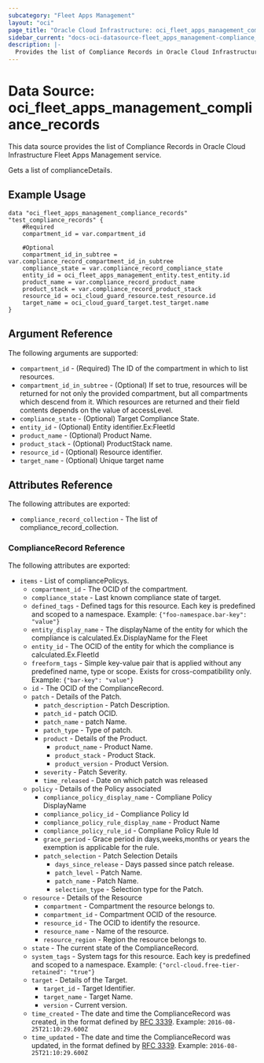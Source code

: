 ```yaml
---
subcategory: "Fleet Apps Management"
layout: "oci"
page_title: "Oracle Cloud Infrastructure: oci_fleet_apps_management_compliance_records"
sidebar_current: "docs-oci-datasource-fleet_apps_management-compliance_records"
description: |-
  Provides the list of Compliance Records in Oracle Cloud Infrastructure Fleet Apps Management service
---
```


# Data Source: oci_fleet_apps_management_compliance_records
This data source provides the list of Compliance Records in Oracle Cloud Infrastructure Fleet Apps Management service.

Gets a list of complianceDetails.


## Example Usage

```hcl
data "oci_fleet_apps_management_compliance_records" "test_compliance_records" {
	#Required
	compartment_id = var.compartment_id

	#Optional
	compartment_id_in_subtree = var.compliance_record_compartment_id_in_subtree
	compliance_state = var.compliance_record_compliance_state
	entity_id = oci_fleet_apps_management_entity.test_entity.id
	product_name = var.compliance_record_product_name
	product_stack = var.compliance_record_product_stack
	resource_id = oci_cloud_guard_resource.test_resource.id
	target_name = oci_cloud_guard_target.test_target.name
}
```

## Argument Reference

The following arguments are supported:

* `compartment_id` - (Required) The ID of the compartment in which to list resources.
* `compartment_id_in_subtree` - (Optional) If set to true, resources will be returned for not only the provided compartment, but all compartments which descend from it. Which resources are returned and their field contents depends on the value of accessLevel. 
* `compliance_state` - (Optional) Target Compliance State.
* `entity_id` - (Optional) Entity identifier.Ex:FleetId
* `product_name` - (Optional) Product Name.
* `product_stack` - (Optional) ProductStack name.
* `resource_id` - (Optional) Resource identifier.
* `target_name` - (Optional) Unique target name


## Attributes Reference

The following attributes are exported:

* `compliance_record_collection` - The list of compliance_record_collection.

### ComplianceRecord Reference

The following attributes are exported:

* `items` - List of compliancePolicys.
	* `compartment_id` - The OCID of the compartment.
	* `compliance_state` - Last known compliance state of target.
	* `defined_tags` - Defined tags for this resource. Each key is predefined and scoped to a namespace. Example: `{"foo-namespace.bar-key": "value"}` 
	* `entity_display_name` - The displayName of the entity for which the compliance is calculated.Ex.DisplayName for the Fleet
	* `entity_id` - The OCID of the entity for which the compliance is calculated.Ex.FleetId
	* `freeform_tags` - Simple key-value pair that is applied without any predefined name, type or scope. Exists for cross-compatibility only. Example: `{"bar-key": "value"}` 
	* `id` - The OCID of the ComplianceRecord.
	* `patch` - Details of the Patch.
		* `patch_description` - Patch Description.
		* `patch_id` - patch OCID.
		* `patch_name` - patch Name.
		* `patch_type` - Type of patch.
		* `product` - Details of the Product.
			* `product_name` - Product Name.
			* `product_stack` - Product Stack.
			* `product_version` - Product Version.
		* `severity` - Patch Severity.
		* `time_released` - Date on which patch was released
	* `policy` - Details of the Policy associated
		* `compliance_policy_display_name` - Compliane Policy DisplayName
		* `compliance_policy_id` - Compliance Policy Id
		* `compliance_policy_rule_display_name` - Product Name
		* `compliance_policy_rule_id` - Compliane Policy Rule Id
		* `grace_period` - Grace period in days,weeks,months or years the exemption is applicable for the rule.
		* `patch_selection` - Patch Selection Details
			* `days_since_release` - Days passed since patch release.
			* `patch_level` - Patch Name.
			* `patch_name` - Patch Name.
			* `selection_type` - Selection type for the Patch. 
	* `resource` - Details of the Resource
		* `compartment` - Compartment the resource belongs to.
		* `compartment_id` - Compartment OCID of the resource.
		* `resource_id` - The OCID to identify the resource.
		* `resource_name` - Name of the resource.
		* `resource_region` - Region the resource belongs to.
	* `state` - The current state of the ComplianceRecord.
	* `system_tags` - System tags for this resource. Each key is predefined and scoped to a namespace. Example: `{"orcl-cloud.free-tier-retained": "true"}` 
	* `target` - Details of the Target.
		* `target_id` - Target Identifier.
		* `target_name` - Target Name.
		* `version` - Current version.
	* `time_created` - The date and time the ComplianceRecord was created, in the format defined by [RFC 3339](https://tools.ietf.org/html/rfc3339).  Example: `2016-08-25T21:10:29.600Z` 
	* `time_updated` - The date and time the ComplianceRecord was updated, in the format defined by [RFC 3339](https://tools.ietf.org/html/rfc3339).  Example: `2016-08-25T21:10:29.600Z` 

